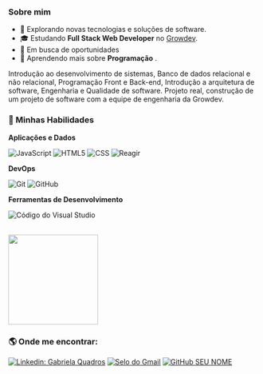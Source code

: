 [](https://komarev.com/ghpvc/?username=VanessaSwerts&color=006bed)

<h3>Sobre mim </h3>

- 🤔 Explorando novas tecnologias e soluções de software.
- 🎓 Estudando **Full Stack Web Developer** no <a href="https://academy.growdev.com.br/">Growdev</a>.
- 💼 Em busca de oportunidades
- 🌱 Aprendendo mais sobre **Programação** .

Introdução ao desenvolvimento de sistemas, Banco de dados relacional e não relacional, Programação Front e Back-end, Introdução a arquitetura de software, Engenharia e Qualidade de software.
Projeto real, construção de um projeto de software com a equipe de engenharia da Growdev.

<h3>  🚀     Minhas Habilidades </h3>

**Aplicações e Dados**

![ JavaScript ](https://img.shields.io/badge/-JavaScript-333333?style=flat&logo=javascript)
![ HTML5 ](https://img.shields.io/badge/-HTML5-333333?style=flat&logo=HTML5)
![ CSS ](https://img.shields.io/badge/-CSS-333333?style=flat&logo=CSS3&logoColor=1572B6)
![ Reagir ](https://img.shields.io/badge/-React-333333?style=flat&logo=react)


**DevOps**

![ Git ](https://img.shields.io/badge/-Git-333333?style=flat&logo=git)
![ GitHub ](https://img.shields.io/badge/-GitHub-333333?style=flat&logo=github)


**Ferramentas de Desenvolvimento**

![ Código do Visual Studio ](https://img.shields.io/badge/-Visual%20Studio%20Code-333333?style=flat&logo=visual-studio-code&logoColor=007ACC)

<br/>

<a href="https://github.com/GabiQuadros">
  <img height="180em" src="https://github-readme-stats.vercel.app/api?username=GabiQuadros&theme=dracula&show_icons=true" />
</a>

<br/>

<h3>  🌎     Onde me encontrar: </h3>

[![ Linkedin: Gabriela Quadros](https://img.shields.io/badge/-USERNAME-blue?style=flat-square&logo=Linkedin&logoColor=white&link=LINK-DO-SEU-LINKEDINhttps://www.linkedin.com/in/gabriela-quadros/)](https://www.linkedin.com/in/gabriela-quadros/)
[![ Selo do Gmail ](https://img.shields.io/badge/-seuemail@email.com-006bed?style=flat-square&logo=Gmail&logoColor=white&link=mailto:ngabiquadros@gmail.com)](mailto:ngabiquadros@gmail.com)
[![ GitHub SEU NOME ](https://img.shields.io/github/followers/VanessaSwerts?label=follow&style=social)](LINK-DO-SEU-GITHUB)
